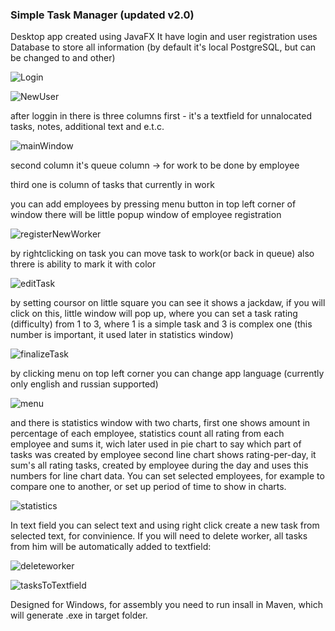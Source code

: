 ### Simple Task Manager (updated v2.0)
Desktop app created using JavaFX
It have login and user registration
uses Database to store all information
(by default it's local PostgreSQL, but can be changed to and other)

![Login](readmeImages/1.png)

![NewUser](readmeImages/2.png)

after loggin in there is three columns
first - it's a textfield for unnalocated tasks, notes, additional text and e.t.c.

![mainWindow](readmeImages/4.png)

second column it's queue column -> for work to be done by employee

third one is column of tasks that currently in work

you can add employees by pressing menu button in top left corner of window
there will be little popup window of employee registration

![registerNewWorker](readmeImages/5.png)

by rightclicking on task you can move task to work(or back in queue)
also threre is ability to mark it with color

![editTask](readmeImages/6.png)

by setting coursor on little square you can see it shows a jackdaw, if you will click on this,
little window will pop up, where you can set a task rating (difficulty) from 1 to 3, where 1 is a simple task and 3 is complex one
(this number is important, it used later in statistics window)

![finalizeTask](readmeImages/8.png)

by clicking menu on top left corner you can change app language (currently only english and russian supported)

![menu](readmeImages/9.png)

and there is statistics window with two charts, first one shows amount in percentage of each employee,
statistics count all rating from each employee and sums it, wich later used in pie chart to say which part of tasks was created by employee
second line chart shows rating-per-day, it sum's all rating tasks, created by employee during the day and uses this numbers for line chart data.
You can set selected employees, for example to compare one to another, or set up period of time to show in charts.

![statistics](readmeImages/10.png)

In text field you can select text and using right click create a new task from selected text, for convinience.
If you will need to delete worker, all tasks from him will be automatically added to textfield:

![deleteworker](readmeImages/11.png)

![tasksToTextfield](readmeImages/12.png)

Designed for Windows, for assembly you need to run insall in Maven, which will generate .exe in target folder.
